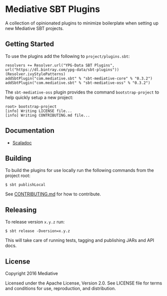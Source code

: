 # Mediative SBT Plugins

A collection of opinionated plugins to minimize boilerplate when setting up new
Mediative SBT projects.

## Getting Started

To use the plugins add the following to `project/plugins.sbt`:

    resolvers += Resolver.url("YPG-Data SBT Plugins", url("https://dl.bintray.com/ypg-data/sbt-plugins"))(Resolver.ivyStylePatterns)
    addSbtPlugin("com.mediative.sbt" % "sbt-mediative-core" % "0.3.2")
    addSbtPlugin("com.mediative.sbt" % "sbt-mediative-oss" % "0.3.2")

The `sbt-mediative-oss` plugin provides the command `bootstrap-project` to
help quickly setup a new project:

    root> bootstrap-project
    [info] Writing LICENSE file...
    [info] Writing CONTRIBUTING.md file...

## Documentation

 - [Scaladoc](https://ypg-data.github.io/sbt-mediative/api/#com.mediative.sbt.package)

## Building

To build the plugins for use locally run the following commands from the project
root:

    $ sbt publishLocal

See [CONTRIBUTING.md](CONTRIBUTING.md) for how to contribute.

## Releasing

To release version `x.y.z` run:

    $ sbt release -Dversion=x.y.z

This will take care of running tests, tagging and publishing JARs and API docs.

## License

Copyright 2016 Mediative

Licensed under the Apache License, Version 2.0. See LICENSE file for terms and
conditions for use, reproduction, and distribution.
